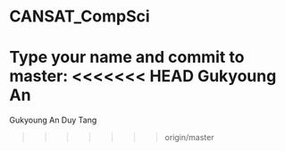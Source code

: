 # CANSAT_CompSci

Type your name and commit to master:
<<<<<<< HEAD
Gukyoung An
=======
Gukyoung An
Duy Tang

>>>>>>> origin/master
